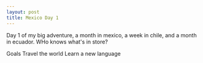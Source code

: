 ```yaml
---
layout: post
title: Mexico Day 1
---
```


Day 1 of my big adventure, a month in mexico, a week in chile, and a month in ecuador. WHo knows what's in store?

Goals
Travel the world
Learn a new language
